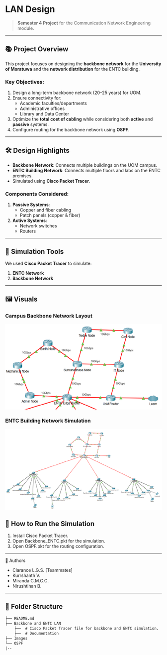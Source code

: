 # LAN Design 

> **Semester 4 Project** for the Communication Network Engineering module.

---

## 📚 **Project Overview**  
This project focuses on designing the **backbone network** for the **University of Moratuwa** and the **network distribution** for the ENTC building.  

### **Key Objectives**:
1. Design a long-term backbone network (20–25 years) for UOM.
2. Ensure connectivity for:
   - Academic faculties/departments
   - Administrative offices
   - Library and Data Center 
3. Optimize the **total cost of cabling** while considering both **active** and **passive** systems.
4. Configure routing for the backbone network using **OSPF**.

---

## 🛠️ **Design Highlights**
- **Backbone Network**: Connects multiple buildings on the UOM campus.  
- **ENTC Building Network**: Connects multiple floors and labs on the ENTC premises.
- Simulated using **Cisco Packet Tracer**.

### **Components Considered**:
1. **Passive Systems**:
   - Copper and fiber cabling
   - Patch panels (copper & fiber)  
2. **Active Systems**:
   - Network switches
   - Routers  

---

## 🔧 **Simulation Tools**
We used **Cisco Packet Tracer** to simulate:
1. **ENTC Network**
2. **Backbone Network**

---

## 🖼️ **Visuals**
### **Campus Backbone Network Layout**  
![Backbone Network Layout](Images/Backbone_Network.png)
### **ENTC Building Network Simulation**  
![ENTC Network Diagram](Images/ENTC_Network.png)  

## 🚀 **How to Run the Simulation**
1. Install Cisco Packet Tracer.
2. Open Backbone_ENTC.pkt for the simulation.
3. Open OSPF.pkt for the routing configuration.

---

📜 Authors
- Clarance L.G.S.
[Teammates]
- Kurrshanth V.
- Miranda C.M.C.C.
- Nirushtihan B.

---

## 📂 **Folder Structure**
```plaintext
├── README.md 
├── Backbone and ENTC LAN
    ├──  # Cisco Packet Tracer file for backbone and ENTC simulation.
    ├──  # Documentation
├── Images  
└── OSPF
|-- 






